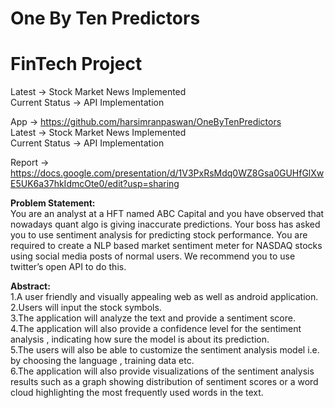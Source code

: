 # One By Ten Predictors

# FinTech Project

Latest -> Stock Market News Implemented <br>
Current Status -> API Implementation <br>

App -> https://github.com/harsimranpaswan/OneByTenPredictors <br>
Latest -> Stock Market News Implemented <br>
Current Status -> API Implementation <br>

Report -> https://docs.google.com/presentation/d/1V3PxRsMdq0WZ8Gsa0GUHfGlXwE5UK6a37hkIdmcOte0/edit?usp=sharing <br>

<b>Problem Statement:</b><br>
You are an analyst at a HFT named ABC Capital and you have observed that nowadays quant algo is giving inaccurate predictions. Your boss has asked you to use sentiment analysis for predicting stock performance. You are required to create a NLP based market sentiment meter for NASDAQ stocks using social media posts of normal users. We recommend you to use twitter’s open API to do this.

<b>Abstract:</b><br>
1.A user friendly and visually appealing web as well as android application.<br>
2.Users will input the stock symbols.<br>
3.The application will analyze the text and provide a sentiment score.<br>
4.The application will also provide a confidence level for the sentiment analysis , indicating how sure the model is about its prediction.<br>
5.The users will also be able to customize the sentiment analysis model i.e. by choosing the language , training data etc.<br>
6.The application will also provide visualizations of the sentiment analysis results such as a graph showing distribution of sentiment scores or a word cloud highlighting the most frequently used words in the text.<br>
